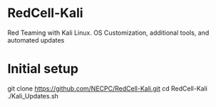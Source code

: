 # RedCell-Kali
Red Teaming with Kali Linux. OS Customization, additional tools, and automated updates

# Initial setup
git clone https://github.com/NECPC/RedCell-Kali.git
cd RedCell-Kali
./Kali_Updates.sh
